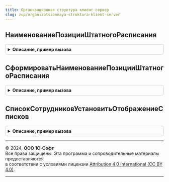 ```yaml
---
title: Организационная структура клиент сервер
slug: zup/organizatsionnaya-struktura-klient-server
---
```



## НаименованиеПозицииШтатногоРасписания
<details style="margin: 1em 0; padding: 0.5em; border: 1px solid #ccc; border-radius: 6px;">

<summary style="font-weight: bold; cursor: pointer;">Описание, пример вызова</summary>

```bsl

Функция НаименованиеПозицииШтатногоРасписания(Организация, Должность, МестоВСтруктуреПредприятия) Экспорт
```

Пример вызова
```bsl
Результат = ОрганизационнаяСтруктураКлиентСервер.НаименованиеПозицииШтатногоРасписания(Организация, Должность, МестоВСтруктуреПредприятия));
```
</details>

## СформироватьНаименованиеПозицииШтатногоРасписания
<details style="margin: 1em 0; padding: 0.5em; border: 1px solid #ccc; border-radius: 6px;">

<summary style="font-weight: bold; cursor: pointer;">Описание, пример вызова</summary>

```bsl

Процедура СформироватьНаименованиеПозицииШтатногоРасписания(НаименованиеПозиции, Должность, ДополнительныеПараметры, СтандартнаяОбработка) Экспорт
```

Пример вызова
```bsl
ОрганизационнаяСтруктураКлиентСервер.СформироватьНаименованиеПозицииШтатногоРасписания(НаименованиеПозиции, Должность, ДополнительныеПараметры, СтандартнаяОбработка) 
```
</details>

## СписокСотрудниковУстановитьОтображениеСписков
<details style="margin: 1em 0; padding: 0.5em; border: 1px solid #ccc; border-radius: 6px;">

<summary style="font-weight: bold; cursor: pointer;">Описание, пример вызова</summary>

```bsl

Процедура СписокСотрудниковУстановитьОтображениеСписков(Форма) Экспорт
```

Пример вызова
```bsl
ОрганизационнаяСтруктураКлиентСервер.СписокСотрудниковУстановитьОтображениеСписков(Форма) 
```
</details>

---

© 2024, **ООО 1С-Софт**  
Все права защищены. Эта программа и сопроводительные материалы предоставляются  
в соответствии с условиями лицензии [Attribution 4.0 International (CC BY 4.0)](https://creativecommons.org/licenses/by/4.0/legalcode).

---
